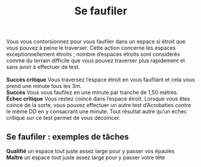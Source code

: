 ﻿---
title: Se faufiler
titleEn: Squeeze
id: kMcV8e5EZUxa6evt
group: actions
---
<p><span id="ctl00_MainContent_DetailedOutput">Vous vous contorsionnez pour vous faufiler dans un espace si étroit que vous pouvez à peine le traverser. Cette action concerne les espaces exceptionnellement étroits ; nombre d’espaces étroits sont considérés comme du terrain difficile que vous pouvez traverser plus rapidement et sans avoir à effectuer de test. <br><br><strong>Succès critique</strong> Vous traversez l’espace étroit en vous faufilant et cela vous prend une minute tous les 3m. <br><strong>Succès</strong> Vous vous faufilez en une minute par tranche de 1,50 mètres. <br><strong>Échec critique</strong> Vous restez coincé dans l’espace étroit. Lorsque vous êtes coincé de la sorte, vous pouvez effectuer un autre test d’Acrobaties contre le même DD en y consacrant une minute. Tout résultat autre qu’un échec critique sur ce test permet de vous décoincer.</span></p><h2 class="title">Se faufiler : exemples de tâches</h2><p><strong>Qualifié</strong> un espace tout juste assez large pour y passer vos épaules<br><strong>Maître</strong> un espace tout juste assez large pour y passer votre tête</p>
